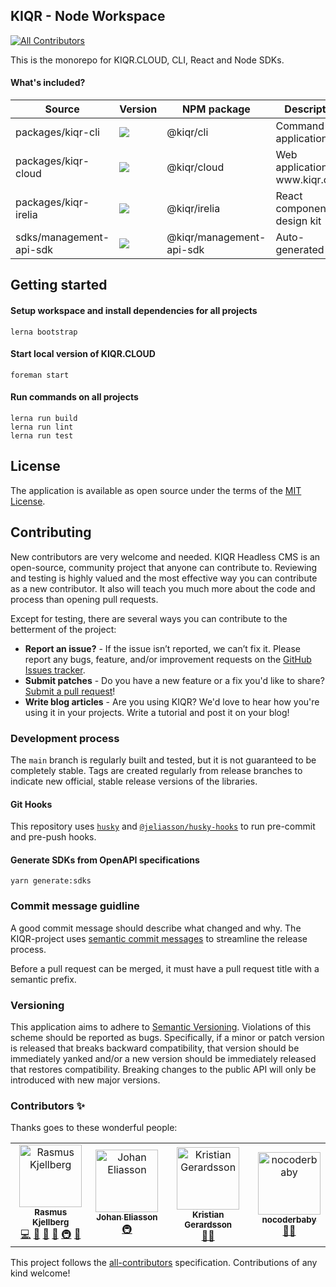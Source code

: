 KIQR - Node Workspace
---------------------

<!-- ALL-CONTRIBUTORS-BADGE:START - Do not remove or modify this section -->
[![All Contributors](https://img.shields.io/badge/all_contributors-4-orange.svg?style=flat-square)](#contributors-)
<!-- ALL-CONTRIBUTORS-BADGE:END -->

This is the monorepo for KIQR.CLOUD, CLI, React and Node SDKs.

#### What's included?

<table>
  <thead>
    <tr>
      <th>Source</th>
      <th>Version</th>
      <th>NPM package</th>
      <th>Description</th>
    </tr>
  </thead>
  <tbody>
    <tr>
      <td>packages/kiqr-cli</td>
      <td><a href="https://www.npmjs.com/package/@kiqr%2Fcli" target="_blank"><img src="https://badge.fury.io/js/@kiqr%2Fcli.svg" /></a></td>
      <td>@kiqr/cli</td>
      <td>Command line application</td>
    </tr>
    <tr>
      <td>packages/kiqr-cloud</td>
      <td><a href="https://www.npmjs.com/package/@kiqr%2Fcloud" target="_blank"><img src="https://badge.fury.io/js/@kiqr%2Fcloud.svg" /></a></td>
      <td>@kiqr/cloud</td>
      <td>Web application @ www.kiqr.cloud</td>
    </tr>
    <tr>
      <td>packages/kiqr-irelia</td>
      <td><a href="https://www.npmjs.com/package/@kiqr%2Fcli" target="_blank"><img src="https://badge.fury.io/js/@kiqr%2Firelia.svg" /></a></td>
      <td>@kiqr/irelia</td>
      <td>React components - design kit</td>
    </tr>
    <tr>
      <td>sdks/management-api-sdk</td>
      <td><a href="https://www.npmjs.com/package/@kiqr%2Fmanagement-api-sdk" target="_blank"><img src="https://badge.fury.io/js/@kiqr%2Fmanagement-api-sdk.svg" /></a></td>
      <td>@kiqr/management-api-sdk</td>
      <td>Auto-generated SDK</td>
    </tr>
  </tbody>
</table>

Getting started
---------------

#### Setup workspace and install dependencies for all projects

```console
lerna bootstrap
```

#### Start local version of KIQR.CLOUD

```console
foreman start
```

#### Run commands on all projects

```console
lerna run build
lerna run lint
lerna run test
```

License
-------

The application is available as open source under the terms of the [MIT License](https://opensource.org/licenses/MIT).

Contributing
------------

New contributors are very welcome and needed. KIQR Headless CMS is an open-source, community project that anyone can contribute to. Reviewing and testing is highly valued and the most effective way you can contribute as a new contributor. It also will teach you much more about the code and process than opening pull requests.

Except for testing, there are several ways you can contribute to the betterment of the project:

- **Report an issue?** - If the issue isn’t reported, we can’t fix it. Please report any bugs, feature, and/or improvement requests on the [GitHub Issues tracker](https://github.com/kiqr/kiqr/issues).
- **Submit patches** - Do you have a new feature or a fix you'd like to share? [Submit a pull request](https://github.com/kiqr/kiqr/pulls)!
- **Write blog articles** - Are you using KIQR? We'd love to hear how you're using it in your projects. Write a tutorial and post it on your blog!

### Development process

The `main` branch is regularly built and tested, but it is not guaranteed to be completely stable. Tags are created regularly from release branches to indicate new official, stable release versions of the libraries.

#### Git Hooks

This repository uses [`husky`](https://www.npmjs.com/package/husky) and [`@jeliasson/husky-hooks`](https://www.npmjs.com/package/@jeliasson/husky-hooks) to run pre-commit and pre-push hooks.

#### Generate SDKs from OpenAPI specifications

```console
yarn generate:sdks 
```

### Commit message guidline

A good commit message should describe what changed and why. The KIQR-project uses [semantic commit messages](https://www.conventionalcommits.org/en/v1.0.0/) to streamline the release process.

Before a pull request can be merged, it must have a pull request title with a semantic prefix.

### Versioning

This application aims to adhere to [Semantic Versioning](http://semver.org/). Violations
of this scheme should be reported as bugs. Specifically, if a minor or patch
version is released that breaks backward compatibility, that version should be
immediately yanked and/or a new version should be immediately released that
restores compatibility. Breaking changes to the public API will only be
introduced with new major versions.

### Contributors ✨

Thanks goes to these wonderful people:

<!-- ALL-CONTRIBUTORS-LIST:START - Do not remove or modify this section -->
<!-- prettier-ignore-start -->
<!-- markdownlint-disable -->
<table>
  <tbody>
    <tr>
      <td align="center"><a href="https://rasmuskjellberg.se/"><img src="https://avatars.githubusercontent.com/u/2277443?v=4?s=100" width="100px;" alt="Rasmus Kjellberg"/><br /><sub><b>Rasmus Kjellberg</b></sub></a><br /><a href="https://github.com/kiqr/node-workspace/commits?author=kjellberg" title="Code">💻</a> <a href="#design-kjellberg" title="Design">🎨</a> <a href="#ideas-kjellberg" title="Ideas, Planning, & Feedback">🤔</a> <a href="#projectManagement-kjellberg" title="Project Management">📆</a> <a href="#infra-kjellberg" title="Infrastructure (Hosting, Build-Tools, etc)">🚇</a> <a href="https://github.com/kiqr/node-workspace/commits?author=kjellberg" title="Documentation">📖</a></td>
      <td align="center"><a href="https://github.com/jeliasson"><img src="https://avatars.githubusercontent.com/u/865493?v=4?s=100" width="100px;" alt="Johan Eliasson"/><br /><sub><b>Johan Eliasson</b></sub></a><br /><a href="#infra-jeliasson" title="Infrastructure (Hosting, Build-Tools, etc)">🚇</a></td>
      <td align="center"><a href="https://github.com/Frexuz"><img src="https://avatars.githubusercontent.com/u/49692?v=4?s=100" width="100px;" alt="Kristian Gerardsson"/><br /><sub><b>Kristian Gerardsson</b></sub></a><br /><a href="#mentoring-frexuz" title="Mentoring">🧑‍🏫</a></td>
      <td align="center"><a href="https://github.com/Nocoderbaby"><img src="https://avatars.githubusercontent.com/u/101124448?v=4?s=100" width="100px;" alt="nocoderbaby"/><br /><sub><b>nocoderbaby</b></sub></a><br /><a href="#mentoring-nocoderbaby" title="Mentoring">🧑‍🏫</a></td>
    </tr>
  </tbody>
  <tfoot>
    
  </tfoot>
</table>

<!-- markdownlint-restore -->
<!-- prettier-ignore-end -->

<!-- ALL-CONTRIBUTORS-LIST:END -->
This project follows the [all-contributors](https://github.com/all-contributors/all-contributors) specification. Contributions of any kind welcome!
